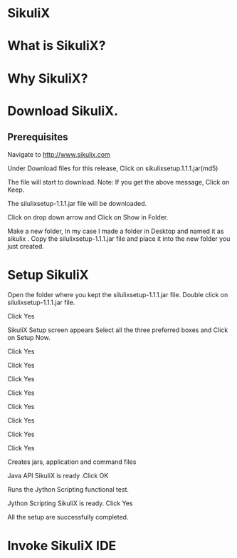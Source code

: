 # SikuliX

# What is SikuliX?

# Why SikuliX?

# Download SikuliX.

## Prerequisites

Navigate to http://www.sikulix.com

Under Download files for this release, Click on sikulixsetup.1.1.1.jar(md5)

The file will start to download.
Note: If you get the above message, Click on Keep.


The silulixsetup-1.1.1.jar file will be downloaded.

Click on drop down arrow and Click on Show in Folder.

Make a new folder, In my case I made a folder in Desktop and named it as sikulix . Copy the silulixsetup-1.1.1.jar file and place it into the new folder you just created.



# Setup SikuliX

Open the folder where you kept the silulixsetup-1.1.1.jar file.
Double click on silulixsetup-1.1.1.jar file.


Click Yes

SikuliX Setup screen appears
Select all the three preferred boxes and Click on Setup Now.


Click Yes


Click Yes


Click Yes


Click Yes


Click Yes

Click Yes

Click Yes

Click Yes

Creates jars, application and command files 

Java API SikuliX is ready .Click OK

Runs the Jython Scripting functional test.

Jython Scripting SikuliX is ready. Click Yes

All the setup are successfully completed.



# Invoke SikuliX IDE

